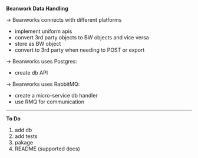 
**Beanwork Data Handling**

-> Beanworks connects with different platforms

- implement uniform apis
- convert 3rd party objects to BW objects and vice versa
- store as BW object
- convert to 3rd party when needing to POST or export

-> Beanworks uses Postgres:

- create db API

-> Beanworks uses RabbitMQ:

- create a micro-service db handler
- use RMQ for communication

--------------------------------------

**To Do**
1. add db
2. add tests
3. pakage
4. README (supported docs)
